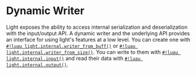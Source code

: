 # Dynamic Writer

Light exposes the ability to access internal serialization and deserialization with the input/output API. A dynamic
writer and the underlying API provides an interface for using light's features at a low level. You can create one with
[`#!luau light.internal.writer_from_buff()`](./writer_from_buff.md) or
[`#!luau light.internal.writer_from_size()`](./writer_from_size.md). You can write to them with
[`#!luau light.internal.input()`](../input.md) and read their data with
[`#!luau light.internal.output()`](../output.md).
